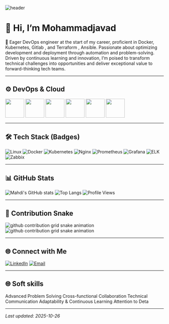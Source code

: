 <!-- =========================================== -->
<!--   GitHub Profile README for Mohammadjavad Soleymani  -->
<!-- =========================================== -->

![header](https://capsule-render.vercel.app/api?type=waving&color=0:0A66C2,100:2496ED&height=200&section=header&text=Mohammadjavad%20Soleymani&fontSize=40&fontColor=ffffff&animation=fadeIn)

# 👋 Hi, I’m Mohammadjavad

🚀 Eager DevOps engineer at the start of my career, proficient in Docker, Kubernetes, Gitlab , and Terraform , Ansible.
Passionate about optimizing development and deployment through automation and problem-solving. Driven by
continuous learning and innovation, I’m poised to transform technical challenges into opportunities and deliver
exceptional value to forward-thinking tech teams.

---

## ⚙️ DevOps & Cloud
<p align="left">
  <img src="https://cdn.jsdelivr.net/gh/devicons/devicon/icons/docker/docker-original-wordmark.svg" width="60"/>
  <img src="https://cdn.jsdelivr.net/gh/devicons/devicon/icons/kubernetes/kubernetes-plain-wordmark.svg" width="60"/>
  <img src="https://cdn.jsdelivr.net/gh/devicons/devicon/icons/linux/linux-original.svg" width="60"/>
  <img src="https://cdn.jsdelivr.net/gh/devicons/devicon/icons/nginx/nginx-original.svg" width="60"/>
  <img src="https://cdn.jsdelivr.net/gh/devicons/devicon/icons/prometheus/prometheus-original.svg" width="60"/>
  <img src="https://cdn.jsdelivr.net/gh/devicons/devicon/icons/grafana/grafana-original.svg" width="60"/>
</p>

---

## 🛠 Tech Stack (Badges)

![Linux](https://img.shields.io/badge/Linux-FCC624?style=for-the-badge&logo=linux&logoColor=black)
![Docker](https://img.shields.io/badge/Docker-2496ED?style=for-the-badge&logo=docker&logoColor=white)
![Kubernetes](https://img.shields.io/badge/Kubernetes-326CE5?style=for-the-badge&logo=kubernetes&logoColor=white)
![Nginx](https://img.shields.io/badge/Nginx-009639?style=for-the-badge&logo=nginx&logoColor=white)
![Prometheus](https://img.shields.io/badge/Prometheus-E6522C?style=for-the-badge&logo=prometheus&logoColor=white)
![Grafana](https://img.shields.io/badge/Grafana-F46800?style=for-the-badge&logo=grafana&logoColor=white)
![ELK](https://img.shields.io/badge/ELK-005571?style=for-the-badge&logo=elasticsearch&logoColor=white)
![Zabbix](https://img.shields.io/badge/Zabbix-DC382D?style=for-the-badge&logo=zabbix&logoColor=white)

---

## 📊 GitHub Stats
![Mahdi's GitHub stats](https://github-readme-stats.vercel.app/api?username=YOUR_USERNAME&show_icons=true&theme=tokyonight)
![Top Langs](https://github-readme-stats.vercel.app/api/top-langs/?username=YOUR_USERNAME&layout=compact&theme=tokyonight)
![Profile Views](https://komarev.com/ghpvc/?username=YOUR_USERNAME&color=brightgreen)

---

## 🐍 Contribution Snake
![github contribution grid snake animation](https://raw.githubusercontent.com/YOUR_USERNAME/YOUR_USERNAME/output/github-contribution-grid-snake-dark.svg#gh-dark-mode-only)
![github contribution grid snake animation](https://raw.githubusercontent.com/YOUR_USERNAME/YOUR_USERNAME/output/github-contribution-grid-snake.svg#gh-light-mode-only)

---

## 🌐 Connect with Me
[![LinkedIn](https://img.shields.io/badge/LinkedIn-0A66C2?style=for-the-badge&logo=linkedin&logoColor=white)](https://www.linkedin.com/in/mohammad-javad-soleymani1997/)
[![Email](https://img.shields.io/badge/Email-D14836?style=for-the-badge&logo=gmail&logoColor=white)](mailto:soleymani.mohammadjavad1377@gmail.com)

---
## 🌐 Soft skills
Advanced Problem Solving
Cross-functional Collaboration
Technical Communication
Adaptability & Continuous Learning
Attention to Deta

--------
*Last updated: 2025-10-26*
